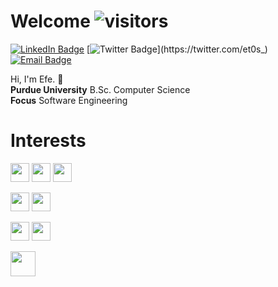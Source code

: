 # Welcome ![visitors](https://visitor-badge.laobi.icu/badge?page_id=et0s)
[![LinkedIn Badge](https://img.shields.io/badge/LinkedIn-0077B5?style=for-the-badge&logo=linkedin&logoColor=white&link=https://www.linkedin.com/in/efe-tas/)](https://www.linkedin.com/in/efe-tas/) [![Twitter Badge](https://img.shields.io/badge/Twitter-1DA1F2?style=for-the-badge&logo=twitter&logoColor=white&link=https://twitter.com/et0s_)](https://twitter.com/et0s_) [![Email Badge](https://img.shields.io/badge/Gmail-D14836?style=for-the-badge&logo=gmail&logoColor=white&link=mailto:etas1337@gmail.com)](mailto:etas1337@gmail.com)

Hi, I'm Efe. :wave:
<br>**Purdue University** B.Sc. Computer Science
<br>**Focus** Software Engineering

# Interests
<img height="30px" src="https://img.shields.io/badge/Go-00ADD8?style=for-the-badge&logo=go&logoColor=white"/> <img height="30px" src="https://img.shields.io/badge/Python-FFD43B?style=for-the-badge&logo=python&logoColor=darkgreen"/> <img height="30px" src="https://img.shields.io/badge/JavaScript-323330?style=for-the-badge&logo=javascript&logoColor=F7DF1E"> 

<img height="30px" src="https://img.shields.io/badge/Java-ED8B00?style=for-the-badge&logo=java&logoColor=white"/> <img height="30px" src="https://img.shields.io/badge/Amazon_AWS-232F3E?style=for-the-badge&logo=amazon-aws&logoColor=white"/>

<img height="30px" src="https://img.shields.io/badge/C-00599C?style=for-the-badge&logo=c&logoColor=white"/> <img height="30px" src="https://img.shields.io/badge/C%2B%2B-00599C?style=for-the-badge&logo=c%2B%2B&logoColor=white"/>

<img height="40px" src="https://img.shields.io/badge/Linux-FCC624?style=for-the-badge&logo=linux&logoColor=black"/>
